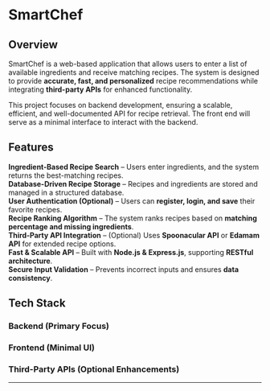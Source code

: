 #  SmartChef

##  Overview
SmartChef is a web-based application that allows users to enter a list of available ingredients and receive matching recipes. The system is designed to provide **accurate, fast, and personalized** recipe recommendations while integrating **third-party APIs** for enhanced functionality. 

This project focuses on backend development, ensuring a scalable, efficient, and well-documented API for recipe retrieval. The front end will serve as a minimal interface to interact with the backend.

##  Features
 **Ingredient-Based Recipe Search** – Users enter ingredients, and the system returns the best-matching recipes.  
**Database-Driven Recipe Storage** – Recipes and ingredients are stored and managed in a structured database.  
 **User Authentication (Optional)** – Users can **register, login, and save** their favorite recipes.  
 **Recipe Ranking Algorithm** – The system ranks recipes based on **matching percentage and missing ingredients**.  
 **Third-Party API Integration** – (Optional) Uses **Spoonacular API** or **Edamam API** for extended recipe options.  
 **Fast & Scalable API** – Built with **Node.js & Express.js**, supporting **RESTful architecture**.  
 **Secure Input Validation** – Prevents incorrect inputs and ensures **data consistency**.

##  Tech Stack
### **Backend (Primary Focus)**


### **Frontend (Minimal UI)**


### **Third-Party APIs (Optional Enhancements)**


---


